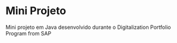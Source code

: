 # Mini Projeto
Mini projeto em Java desenvolvido durante o Digitalization Portfolio Program from SAP
